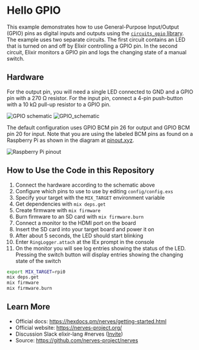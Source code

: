 # Hello GPIO

This example demonstrates how to use General-Purpose Input/Output (GPIO) pins as
digital inputs and outputs using the [`circuits_gpio`
library](https://github.com/elixir-circuits/circuits_gpio).  The example uses two separate
circuits. The first circuit contains an LED that is turned on and off by Elixir
controlling a GPIO pin. In the second circuit, Elixir monitors a GPIO pin and
logs the changing state of a manual switch.

## Hardware

For the output pin, you will need a single LED connected to GND and a GPIO pin
with a 270 Ω resistor. For the input pin, connect a 4-pin push-button with a 10
kΩ pull-up resistor to a GPIO pin.

![GPIO schematic](assets/gpio.png)
![GPIO_schematic](assets/GPIO-input.png)

The default configuration uses GPIO BCM pin 26 for output and GPIO BCM pin 20
for input.  Note that you are using the labeled BCM pins as found on a Raspberry
Pi as shown in the diagram at [pinout.xyz](https://pinout.xyz).

![Raspberry Pi pinout](https://pinout.xyz/resources/raspberry-pi-pinout.png)

## How to Use the Code in this Repository

1. Connect the hardware according to the schematic above
2. Configure which pins to use to use by editing `config/config.exs`
3. Specify your target with the `MIX_TARGET` environment variable
4. Get dependencies with `mix deps.get`
5. Create firmware with `mix firmware`
6. Burn firmware to an SD card with `mix firmware.burn`
7. Connect a monitor to the HDMI port on the board
8. Insert the SD card into your target board and power it on
9. After about 5 seconds, the LED should start blinking
10. Enter `RingLogger.attach` at the IEx prompt in the console
11. On the monitor you will see log entries showing the status of the LED.
    Pressing the switch button will display entries showing the changing state
    of the switch

```bash
export MIX_TARGET=rpi0
mix deps.get
mix firmware
mix firmware.burn
```

## Learn More

* Official docs: https://hexdocs.pm/nerves/getting-started.html
* Official website: https://nerves-project.org/
* Discussion Slack elixir-lang #nerves ([Invite](https://elixir-slackin.herokuapp.com/))
* Source: https://github.com/nerves-project/nerves
